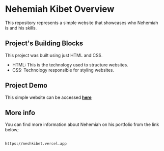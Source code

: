 # Nehemiah Kibet Overview  
This repository represents a simple website that showcases who Nehemiah is and his skills.  

## Project's Building Blocks
This project was built using just HTML and CSS.  
   - HTML: This is the technology used to structure websites.  
   - CSS: Technology responsible for styling websites.  
## Project Demo  
This simple website can be accessed **[here](https://nesbet.github.io/Resume/)**  

## More info  
You can find more information about Nehemiah on his portfolio from the link below;
##
    https://neshkibet.vercel.app
##
